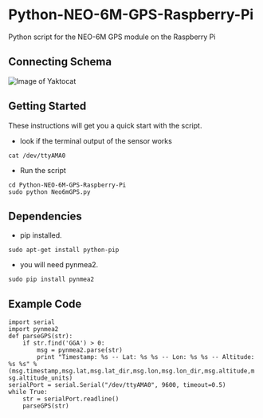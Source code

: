 # Python-NEO-6M-GPS-Raspberry-Pi
Python script for the NEO-6M GPS module on the Raspberry Pi
## Connecting Schema
![Image of Yaktocat](https://raspberrytips.nl/wp-content/uploads/2016/12/UBOLX-NEO-6M-RPI-600x274.png)

## Getting Started
These instructions will get you a quick start with the script.
* look if the terminal output of the sensor works
```
cat /dev/ttyAMA0
```
* Run the script
```
cd Python-NEO-6M-GPS-Raspberry-Pi
sudo python Neo6mGPS.py
```

## Dependencies
* pip installed.
```
sudo apt-get install python-pip
```
* you will need pynmea2.
```
sudo pip install pynmea2
```

## Example Code
```
import serial
import pynmea2
def parseGPS(str):
    if str.find('GGA') > 0:
        msg = pynmea2.parse(str)
        print "Timestamp: %s -- Lat: %s %s -- Lon: %s %s -- Altitude:
%s %s" %
(msg.timestamp,msg.lat,msg.lat_dir,msg.lon,msg.lon_dir,msg.altitude,m
sg.altitude_units)
serialPort = serial.Serial("/dev/ttyAMA0", 9600, timeout=0.5)
while True:
    str = serialPort.readline()
    parseGPS(str)

```